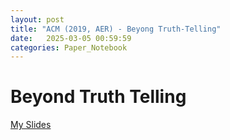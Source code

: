 ```yaml
---
layout: post
title: "ACM (2019, AER) - Beyong Truth-Telling"
date:   2025-03-05 00:59:59
categories: Paper_Notebook
---
```


# Beyond Truth Telling


[My Slides]({{site.baseurl}}/assets/slides/Beyond_Truth_Telling.pdf)
